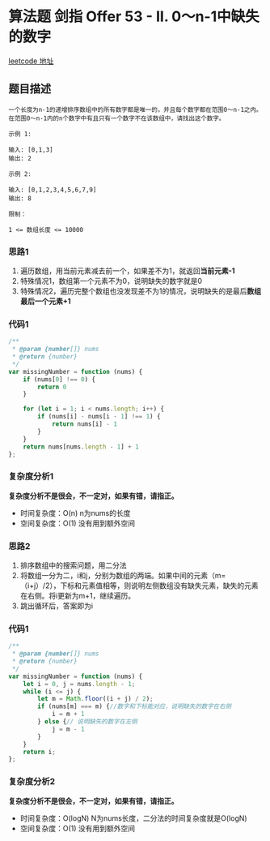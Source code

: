 # 算法题 剑指 Offer 53 - II. 0～n-1中缺失的数字
[leetcode 地址](https://leetcode-cn.com/problems/que-shi-de-shu-zi-lcof/)

## 题目描述

```
一个长度为n-1的递增排序数组中的所有数字都是唯一的，并且每个数字都在范围0～n-1之内。在范围0～n-1内的n个数字中有且只有一个数字不在该数组中，请找出这个数字。

示例 1:

输入: [0,1,3]
输出: 2

示例 2:

输入: [0,1,2,3,4,5,6,7,9]
输出: 8

限制：

1 <= 数组长度 <= 10000

```

### 思路1
1. 遍历数组，用当前元素减去前一个，如果差不为1，就返回**当前元素-1**
2. 特殊情况1，数组第一个元素不为0，说明缺失的数字就是0
3. 特殊情况2，遍历完整个数组也没发现差不为1的情况，说明缺失的是最后**数组最后一个元素+1**

### 代码1
```javascript
/**
 * @param {number[]} nums
 * @return {number}
 */
var missingNumber = function (nums) {
    if (nums[0] !== 0) {
        return 0
    }

    for (let i = 1; i < nums.length; i++) {
        if (nums[i] - nums[i - 1] !== 1) {
            return nums[i] - 1
        }
    }
    return nums[nums.length - 1] + 1
};
```
### 复杂度分析1
**复杂度分析不是很会，不一定对，如果有错，请指正。**
- 时间复杂度：O(n) n为nums的长度
- 空间复杂度：O(1) 没有用到额外空间


### 思路2
1. 排序数组中的搜索问题，用二分法
2. 将数组一分为二，i和j，分别为数组的两端。如果中间的元素（m=（i+j）/2），下标和元素值相等，则说明左侧数组没有缺失元素，缺失的元素在右侧。将i更新为m+1，继续遍历。
3. 跳出循环后，答案即为i

### 代码1
```javascript
/**
 * @param {number[]} nums
 * @return {number}
 */
var missingNumber = function (nums) {
    let i = 0, j = nums.length - 1;
    while (i <= j) {
        let m = Math.floor((i + j) / 2);
        if (nums[m] === m) {//数字和下标能对应，说明缺失的数字在右侧
            i = m + 1
        } else {// 说明缺失的数字在左侧
            j = m - 1
        }
    }
    return i;
};
```

### 复杂度分析2
**复杂度分析不是很会，不一定对，如果有错，请指正。**
- 时间复杂度：O(logN) N为nums长度，二分法的时间复杂度就是O(logN)
- 空间复杂度：O(1) 没有用到额外空间